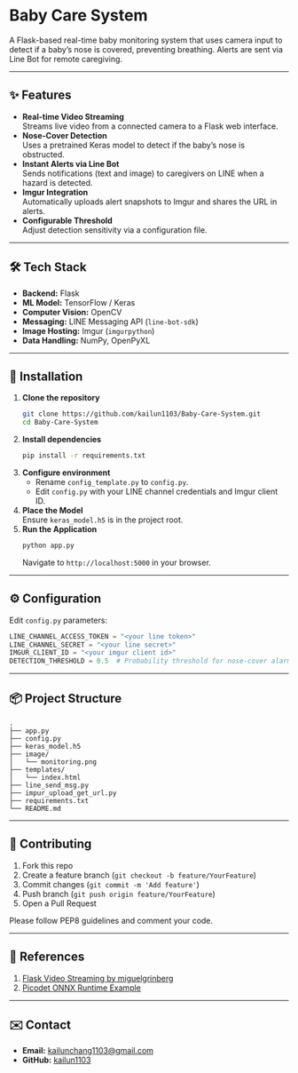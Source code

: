 # Baby Care System

A Flask-based real-time baby monitoring system that uses camera input to detect if a baby’s nose is covered, preventing breathing. Alerts are sent via Line Bot for remote caregiving.


---

## ✨ Features

- **Real-time Video Streaming**  
  Streams live video from a connected camera to a Flask web interface.  
- **Nose-Cover Detection**  
  Uses a pretrained Keras model to detect if the baby’s nose is obstructed.  
- **Instant Alerts via Line Bot**  
  Sends notifications (text and image) to caregivers on LINE when a hazard is detected.  
- **Imgur Integration**  
  Automatically uploads alert snapshots to Imgur and shares the URL in alerts.  
- **Configurable Threshold**  
  Adjust detection sensitivity via a configuration file.

---

## 🛠 Tech Stack

- **Backend:** Flask  
- **ML Model:** TensorFlow / Keras  
- **Computer Vision:** OpenCV  
- **Messaging:** LINE Messaging API (`line-bot-sdk`)  
- **Image Hosting:** Imgur (`imgurpython`)  
- **Data Handling:** NumPy, OpenPyXL  

---

## 🚀 Installation

1. **Clone the repository**  
   ```bash
   git clone https://github.com/kailun1103/Baby-Care-System.git
   cd Baby-Care-System
   ```
2. **Install dependencies**  
   ```bash
   pip install -r requirements.txt
   ```
3. **Configure environment**  
   - Rename `config_template.py` to `config.py`.  
   - Edit `config.py` with your LINE channel credentials and Imgur client ID.
4. **Place the Model**  
   Ensure `keras_model.h5` is in the project root.
5. **Run the Application**  
   ```bash
   python app.py
   ```
   Navigate to `http://localhost:5000` in your browser.

---

## ⚙️ Configuration

Edit `config.py` parameters:

```python
LINE_CHANNEL_ACCESS_TOKEN = "<your line token>"
LINE_CHANNEL_SECRET = "<your line secret>"
IMGUR_CLIENT_ID = "<your imgur client id>"
DETECTION_THRESHOLD = 0.5  # Probability threshold for nose-cover alarm
```

---

## 📦 Project Structure

```
.
├── app.py
├── config.py
├── keras_model.h5
├── image/
│   └── monitoring.png
├── templates/
│   └── index.html
├── line_send_msg.py
├── impur_upload_get_url.py
├── requirements.txt
└── README.md
```

---

## 🤝 Contributing

1. Fork this repo  
2. Create a feature branch (`git checkout -b feature/YourFeature`)  
3. Commit changes (`git commit -m 'Add feature'`)  
4. Push branch (`git push origin feature/YourFeature`)  
5. Open a Pull Request  

Please follow PEP8 guidelines and comment your code.

---

## 🔗 References

1. [Flask Video Streaming by miguelgrinberg](https://github.com/miguelgrinberg/flask-video-streaming)  
2. [Picodet ONNX Runtime Example](https://github.com/hpc203/picodet-onnxruntime)

---

## ✉️ Contact

- **Email:** kailunchang1103@gmail.com  
- **GitHub:** [kailun1103](https://github.com/kailun1103)
